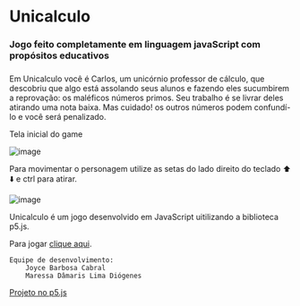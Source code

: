 # Unicalculo
### Jogo feito completamente em linguagem javaScript com propósitos educativos 
### 
  Em Unicalculo você é Carlos, um unicórnio professor de cálculo, que descobriu que algo está assolando seus alunos e fazendo eles sucumbirem a reprovação: os maléficos números primos. Seu trabalho é se livrar deles atirando uma nota baixa. Mas cuidado! os outros números podem confundí-lo 
e você será penalizado.

Tela inicial do game

![image](https://user-images.githubusercontent.com/50055001/224175118-2082e1b1-f93b-4874-a157-466f9f0cc028.png)


Para movimentar o personagem utilize as setas do lado direito do teclado :arrow_up: :arrow_down: e ctrl para atirar.

![image](https://user-images.githubusercontent.com/50055001/224175361-657138ed-5295-4752-9e34-10650706e116.png)

    
   Unicalculo é um jogo desenvolvido em JavaScript uitilizando a biblioteca p5.js.
    
   Para jogar [clique aqui](https://maressad.github.io/Unicalculo-finished/jogo/). 
    
    Equipe de desenvolvimento: 
        Joyce Barbosa Cabral
        Maressa Dâmaris Lima Diógenes 

  [Projeto no p5.js](https://editor.p5js.org/Unicalculo/sketches/fQ99mHmi7)

